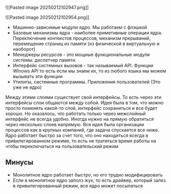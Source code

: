 ![[Pasted image 20250212102947.png]]



![[Pasted image 20250212102954.png]]

- Машинно-зависимые модули ядро. Мы работаем с флэшкой 
- Базовые механизмы ядра - наиболее приметивные операции ядра. Переключение контекстов процессов, механизм прерываний, перемещение страниц из памяти (из физической в виртуальную и наоборот)
- Менеджеры ресурсов - это мощные функциональные модули системы: диспетчер памяти. 
- Интерфейс системных вызовов - так называемый API. Функции WInows API то есть если мы знаем их, то из любого языка мы можем вызывать эти функции
- Утилиты, системные программы. Приложения пользователей  (Это уже не ядро)

Между этими слоями существует свой интерфейсы. То есть через эти интерфейсы слои общаются между собой. Идея была в том, что можно просто поменять какой-то слой, интерфейс сохраниться и все будет хорошо. Но оказалось, что работать только через межслойный интерфейс не всегда удобно. Иногда нужно на прямую обратиться через несколько слоев напрямую. 
Вся идея была организации процессов как в крупных компаний, где задача спускается все ниже. 
Ядро работает быстро за счет того, что оно находиться всегда в привилегированном режиме, то есть не тратиться время работы на чтобы переключаться на пользовательский режим 
## Минусы 
- Монолитное ядро работает быстро, но его трудно модифицировать
- Если в монолитное ядро заполз жук, то есть драйвер, который залез в привилегированный режим, все ядро может посыпаться 

